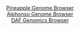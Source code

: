 <div id="Pineapple_Genome_Browser" align="center">
  <a href="https://igv.org/app/?sessionURL=blob:zZPRatswFIbfRdCygWPLdhPHhjLcNllCu2Wt53ikFKPIsq1VllxJjpuGvPvUsrGbFZqLjYEupKMjnf_8.rQDGyIVFRxEwLPdoe26wAKqFn2CmpaRz6ghCkQlYopYQJKSSMIxAdEOlEhplN5cmZO11q2KHIfqdtAgXglb.TZq0JPgqFc2Fo1zLhhDayGRFlI5ZxJthEOrzaAna9S2tqnt20OnQBo5iLW14Eo4LeFV3pv78l.hvCJcNCRvOqbpi4Dc6DEaC7tEH.IsiTEmSl2S7bw4jS_n8dKfpKuPo_NVuphl6Sg7TmjFke4kOf1y5E3vxUmYMBrPqrJ5zMKv37oxX87MRtsf.RfHk8eWSqJO3cAd.2EQBNCYQ3lBHv.nvs2gB_buLS.SWbNapWEfZCzBdTZdtfjKPyvgK33vLcAE7gwLANcyiFxo.XBkDb3R4Hnqji0IQ.OOFBREt3cW0BLhe5N.uwN62xpigCIP3Qs8FhCyIBJEgxDCwA1Db3gSnMAwdPfWDnSS_T1rp.lNGEAv9rxRXlKmDc5FrnirbMS5vcGlXT0d6GXdbK_96Q2uA4jj6_l3no3TBIZ46ld_9PL5g5nSL89nGn2Lon9C3VuE2Hp9KGpq8emq_7b251l49iAWwShdddeTxfJhEr9qz2HWlEI2SJt8EzHLn7RtkKSIaxPYUEXXlFG9zYyLogeR6_kGWoAFE4ZCIKv1O2hByx3C97_h9Pd3.x8-">Pineapple Genome Browser</a>
</div>
<div id="Alphonso_Genome_Browser" align="center">
  <a href="https://igv.org/app/?sessionURL=blob:zZJfT9swFMW_iyXQJqWJkzRpE6mawp.WFCijrHQDoch1ndTg2MF2Etqq330e2rQXJtGHTZP8YF9d.55z_NuChkhFBQcx8Gw3sF0XWECtRHuDyoqRCSqJAnGOmCIWkCQnknBMQLwFOVIazaYX5uZK60rFjkN11SkRL4StfBuVaCM4apWNRekcC8bQQkikhVTOkUSNcGjRdFqyQFVlm9m.HThLpJGDWLUSXAmnIrzIWvNe9quUFYSLkmRlzTR9FZAZPUbj0s7Rp2R.k2BMlDon63Q5SM7T5NY_nd2NwuO72dXZfBbOD29owZGuJRlwJvtzPD7wjtr0DE66T5NUNUiYCS3_duCfHJ6.VFQSNXB7bt.Pen2_b6KhfEle_ifXZtE9nZcNPkmvF9RY_9xN6uRyRdejRxTcjuYH3lC86T0COwswgWtDA8Ar2YtdaPkwtAIv7PzYun0LwsgkJAUF8f2DBbRE.Mm032.BXleGGaDIc_2KjwWEXBIJ4k4EYc.NIi_o9rowitydtQW1ZH8v3uFsGvWgl3hemOWUaQP0MlO8Ujbi3G5wbhebPfMcPSaVn47Gwy_B1XS2.brWZ8MiTI8YeZOjLjT.zejXLzRG36Pon5D3HiG2XuyLW36H6wLejqOqDjfYnVymwzwKn6.ew.s_xrNfNLmQJdKm31TM8SdtDZIUcW0KDVV0QRnV67lJUbQgdj3fQAuwYMJQCGSx.AAtaLkB_PgbTn_3sPsO">Alphonso Genome Browser</a>
</div>


<div id="DAF_Genomics_Browser" align="center">
  <a href="https://igv.org/app/?sessionURL=blob:tZFra9swFIb_iyD9ZDuW7MSxIQynSbfStYFkrplLCaf2cezMtjxJXpqE_PcJr2OwC2PQgSQkzuV9dZ4T.YJClrwhAWEWHVmUEoPIgu_XULcV3kGNkgQ5VBINIjBHgU2KJDiRHKSCaPVeVxZKtTIYDjPIzS02vC5TaUnHgtaUvFMF6lSTWVDDkTewl1bKa52sYAhVW_BG8iGkKUpp2sMWm.1mD_r4Htv0LXFTd5Uqe9WNNqGNZVYO2m3ZZPj8FyP_QVmv8k0Yr8O._gYP19k0vLkO751FlLwdXybR8l0cjeOLdbltQHUCpzJdJclOxtHyw8Hm8_vj8Y7vbmcDNgP1ceDMLxbPbSlQTqlHJ47vebZDzgapeNppCCQtBA2oa3hsYjDXNV.uzmispyB4SYKHR4MoAeknnf5wIurQalRE4ueup2YQLjIUJDB92_ao77OR67m279OzcSKdqF6Z5VW08j2bhYyNrSeotX5eVv0AtdCvwdcC.VNnvf8V1JMrJ8y7XNUDdrWkauvMdvNFLHd2Mqui34Jytf8_fiznogalQ9.eL1ig0no1NuoHF.f8eP4K">DAF Genomics Browser</a>
</div>
